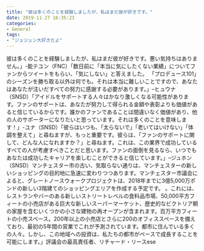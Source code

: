 ```yaml
---
title: "彼は多くのことを経験しましたが、私はまだ彼が好きです。"
date: 2019-11-27 16:35:23
categories:
- General
tags:
- "ジェジュン大好きだよ"
---
```


彼は多くのことを経験しましたが、私はまだ彼が好きです。悪い気持ちはありません。」-能テユン（FNC）「数日前に「本当に気にしたくない業績」についてファンからツイートをもらい、「気にしない」と答えました。 「プロデュース101」のシーズンを勝ち取る以外は何でも。それは本当に難しいことですので、あなたはあなたが注いだすべての努力に感謝する必要があります。」–ヒュウナ（SNSD）「アイドルをサポートする人々はかなり激しくなる可能性があります。ファンのサポートは、あなたが努力して得られる金額や表彰よりも価値があると信じているからです。誰かのファンであることは間違いなく価値があり、他の人のサポーターになりたいと思っています。それは多くのことを意味します！」-ユナ（SNSD）「彼らはいつも、「太らないで」「老いてはいけない」「体調を整えて」と尋ねますが、もっと重要です。彼らは、「ファンのサポートに関して、どんな人になれますか？」と尋ねます。これは、この業界で成功しているすべての人が考慮すべきことだと思います。ファンの面倒を見るなら、いつでもあなたは成功したキャリアを楽しむことができると信じています。」–ジュホン（SNSD）マンチェスター市の古い、気取らない通りは、マンチェスターの新しいショッピングの目的地に急速に変わりつつあります。マンチェスター市議会によると、グレートノースウォークプロジェクトは、2018年までに3億5,000万ポンドの新しい3階建てのショッピングエリアを作成する予定です。 。これには、レストランやバーのある新しいストリートレベルの食料品市場、50,000平方フィートの小売店がある巨大な新しいスーパーマーケット、歴史的なビクトリア朝の家屋を含むいくつかの小さな建物の再オープンが含まれます。百万平方フィートの小売スペース。200年以上の小売店とさらに200のオフィススペースを備えており、最初の5年間の営業でこれが予測されています。都市に住んでいる多くの人々。しかし、この地域への投資は、私たちの都市がペースで成長することを可能にします。」評議会の最高責任者、リチャード・リースese
